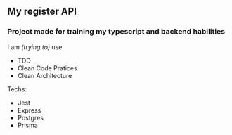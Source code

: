 ## My register API

### Project made for training my typescript and backend habilities

I am _(trying to)_ use

- TDD
- Clean Code Pratices
- Clean Architecture

Techs: 

- Jest
- Express
- Postgres
- Prisma